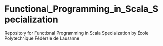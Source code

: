 # Functional_Programming_in_Scala_Specialization
Repository for Functional Programming in Scala Specialization by École Polytechnique Fédérale de Lausanne

